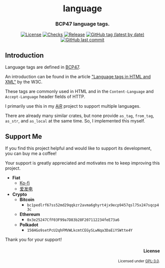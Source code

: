 <div align="center">

# language
### BCP47 language tags.

[![License](https://img.shields.io/badge/License-GPLv3-blue.svg)](https://www.gnu.org/licenses/gpl-3.0)
[![Checks](https://github.com/hack-ink/language/actions/workflows/checks.yml/badge.svg?branch=main)](https://github.com/hack-ink/language/actions/workflows/checks.yml)
[![Release](https://github.com/hack-ink/language/actions/workflows/release.yml/badge.svg)](https://github.com/hack-ink/language/actions/workflows/release.yml)
[![GitHub tag (latest by date)](https://img.shields.io/github/v/tag/hack-ink/language)](https://github.com/hack-ink/language/tags)
[![GitHub last commit](https://img.shields.io/github/last-commit/hack-ink/language?color=red&style=plastic)](https://github.com/hack-ink/language)
</div>


## Introduction
Language tags are defined in [BCP47](http://tools.ietf.org/html/bcp47).

An introduction can be found in the article ["Language tags in HTML and XML"](http://www.w3.org/International/articles/language-tags/) by the W3C.

These tags are commonly used in HTML and in the `Content-Language` and `Accept-Language` header fields of HTTP.

I primarily use this in my [AiR](https://github.com/hack-ink/AiR) project to support multiple languages.

There are already many similar crates, but none provide `as_tag`, `from_tag`, `as_str`, and `as_local` at the same time. So, I implemented this myself.


## Support Me
If you find this project helpful and would like to support its development, you can buy me a coffee!

Your support is greatly appreciated and motivates me to keep improving this project.

- **Fiat**
  - [Ko-fi](https://ko-fi.com/hack_ink)
  - [爱发电](https://afdian.com/a/hack_ink)
- **Crypto**
  - **Bitcoin**
    - `bc1pedlrf67ss52md29qqkzr2avma6ghyrt4jx9ecp9457qsl75x247sqcp43c`
  - **Ethereum**
    - `0x3e25247CfF03F99a7D83b28F207112234feE73a6`
  - **Polkadot**
    - `156HGo9setPcU2qhFMVWLkcmtCEGySLwNqa3DaEiYSWtte4Y`

Thank you for your support!


<div align="right">

#### License
<sup>Licensed under [GPL-3.0](LICENSE).</sup>
</div>
